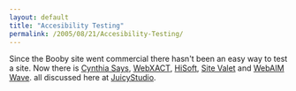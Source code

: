 ```yaml
---
layout: default
title: "Accesibility Testing"
permalink: /2005/08/21/Accesibility-Testing/
---
```


Since the Booby site went commercial there hasn't been an easy way to test a site. Now there is <a href="http://www.cynthiasays.com/" target="_blank">Cynthia Says</a>, <a href="http://webxact.watchfire.com/" target="_blank">WebXACT</a>, <a target="_blank" href="http://www.hisoftware.com/accmonitorsitetest/">HiSoft</a>, <a target="_blank" href="http://valet.webthing.com/access/url.html">Site Valet</a> and <a target="_blank" href="http://wave.webaim.org/index.jsp">WebAIM Wave</a>. all discussed here at <a target="_blank" href="http://juicystudio.com/article/invalid-content-accessibility-validators.php">JuicyStudio</a>.<br/>
